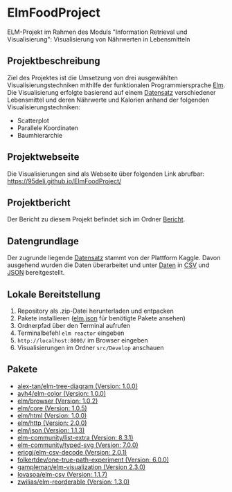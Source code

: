 # ElmFoodProject
ELM-Projekt im Rahmen des Moduls "Information Retrieval und Visualisierung":
Visualisierung von Nährwerten in Lebensmitteln

## Projektbeschreibung
Ziel des Projektes ist die Umsetzung von drei ausgewählten Visualisierungstechniken mithilfe der funktionalen Programmiersprache [Elm](https://elm-lang.org/). 
Die Visualisierung erfolgte basierend auf einem [Datensatz](https://www.kaggle.com/niharika41298/food-nutrition-analysis-eda) verschiedener Lebensmittel und deren Nährwerte und Kalorien anhand der folgenden Visualisierungstechniken:
- Scatterplot
- Parallele Koordinaten
- Baumhierarchie

## Projektwebseite
Die Visualisierungen sind als Webseite über folgenden Link abrufbar:
https://95deli.github.io/ElmFoodProject/

## Projektbericht
Der Bericht zu diesem Projekt befindet sich im Ordner [Bericht](Bericht).

## Datengrundlage
Der zugrunde liegende [Datensatz](https://www.kaggle.com/niharika41298/food-nutrition-analysis-eda) stammt von der Plattform Kaggle. Davon ausgehend wurden die Daten überarbeitet und unter [Daten](Daten) in [CSV](Daten/CSV) und [JSON](Daten/JSON) bereitgestellt.

## Lokale Bereitstellung
1. Repository als .zip-Datei herunterladen und entpacken
2. Pakete installieren ([elm.json](elm.json) für benötigte Pakete ansehen)
3. Ordnerpfad über den Terminal aufrufen
4. Terminalbefehl `elm reactor` eingeben
5. `http://localhost:8000/` im Browser eingeben
6. Visualisierungen im Ordner `src/Develop` anschauen

## Pakete
- [alex-tan/elm-tree-diagram (Version: 1.0.0)](https://package.elm-lang.org/packages/alex-tan/elm-tree-diagram/1.0.0)
- [avh4/elm-color (Version: 1.0.0)](https://package.elm-lang.org/packages/avh4/elm-color/1.0.0)
- [elm/browser (Version: 1.0.2)](https://package.elm-lang.org/packages/elm/browser/1.0.2)
- [elm/core (Version: 1.0.5)](https://package.elm-lang.org/packages/elm/core/1.0.5)
- [elm/html (Version: 1.0.0)](https://package.elm-lang.org/packages/elm/html/1.0.0)
- [elm/http (Version: 2.0.0)](https://package.elm-lang.org/packages/elm/http/2.0.0)
- [elm/json (Version: 1.1.3)](https://package.elm-lang.org/packages/elm/json/1.1.3)
- [elm-community/list-extra (Version: 8.3.1)](https://package.elm-lang.org/packages/elm-community/list-extra/8.3.1)
- [elm-community/typed-svg (Version: 7.0.0)](https://package.elm-lang.org/packages/elm-community/typed-svg/7.0.0)
- [ericgj/elm-csv-decode (Version: 2.0.1)](https://package.elm-lang.org/packages/ericgj/elm-csv-decode/2.0.1)
- [folkertdev/one-true-path-experiment (Version: 6.0.0)](https://package.elm-lang.org/packages/folkertdev/one-true-path-experiment/6.0.0)
- [gampleman/elm-visualization (Version 2.3.0)](https://package.elm-lang.org/packages/gampleman/elm-visualization/2.3.0)
- [lovasoa/elm-csv (Version: 1.1.7)](https://package.elm-lang.org/packages/lovasoa/elm-csv/1.1.7)
- [zwilias/elm-reorderable (Version: 1.3.0)](https://package.elm-lang.org/packages/zwilias/elm-reorderable/1.3.0)
